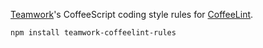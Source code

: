 [Teamwork](https://www.teamwork.com)'s CoffeeScript coding style rules for [CoffeeLint](http://www.coffeelint.org/).

`npm install teamwork-coffeelint-rules`
